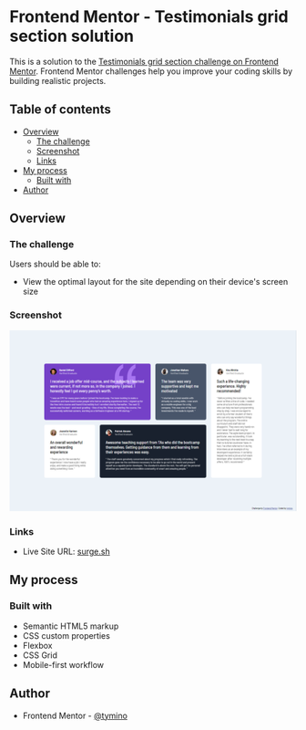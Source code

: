 # Frontend Mentor - Testimonials grid section solution

This is a solution to the [Testimonials grid section challenge on Frontend Mentor](https://www.frontendmentor.io/challenges/testimonials-grid-section-Nnw6J7Un7). Frontend Mentor challenges help you improve your coding skills by building realistic projects.

## Table of contents

- [Overview](#overview)
  - [The challenge](#the-challenge)
  - [Screenshot](#screenshot)
  - [Links](#links)
- [My process](#my-process)
  - [Built with](#built-with)
- [Author](#author)

## Overview

### The challenge

Users should be able to:

- View the optimal layout for the site depending on their device's screen size

### Screenshot

![screenshot](./screenshot.png)

### Links

- Live Site URL: [surge.sh](https://tymino-testimonials-grid-section.surge.sh)

## My process

### Built with

- Semantic HTML5 markup
- CSS custom properties
- Flexbox
- CSS Grid
- Mobile-first workflow

## Author

- Frontend Mentor - [@tymino](https://www.frontendmentor.io/profile/tymino)
